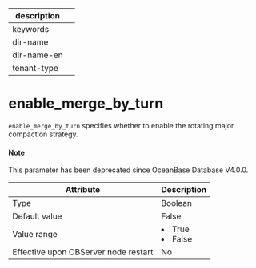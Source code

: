 | description ||
|---|---|
| keywords ||
| dir-name ||
| dir-name-en ||
| tenant-type ||

enable_merge_by_turn
=========================================

`enable_merge_by_turn` specifies whether to enable the rotating major compaction strategy.

<main id="notice" type='explain'>
  <h4>Note</h4>
  <p>This parameter has been deprecated since OceanBase Database V4.0.0. </p>
</main>

| **Attribute** | **Description** |
|------------------|--------------------------------------------------------------------------------------------------------|
| Type | Boolean |
| Default value | False |
| Value range | </li><li> True   </li><li> False |
| Effective upon OBServer node restart | No |


